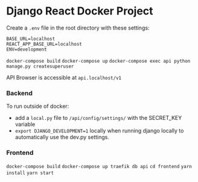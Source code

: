 # Django React Docker Project

Create a `.env` file in the root directory with these settings:

```
BASE_URL=localhost
REACT_APP_BASE_URL=localhost
ENV=development
```

`docker-compose build`
`docker-compose up`
`docker-compose exec api python manage.py createsuperuser`

API Browser is accessible at `api.localhost/v1`
### Backend

To run outside of docker: 
- add a `local.py` file to `/api/config/settings/` with the SECRET_KEY variable
- `export DJANGO_DEVELOPMENT=1` locally when running django locally to automatically use the dev.py settings.


### Frontend

`docker-compose build`
`docker-compose up traefik db api`
`cd frontend`
`yarn install`
`yarn start`
